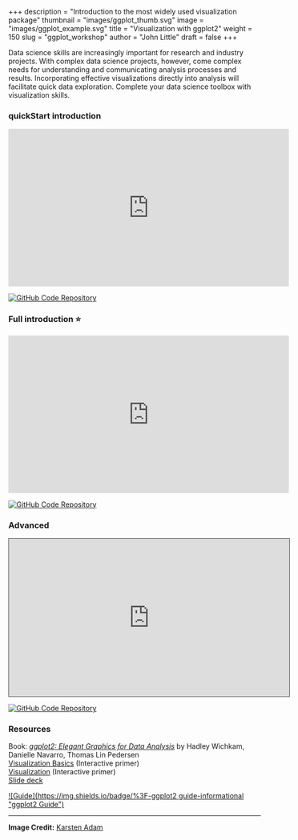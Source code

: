 +++
description = "Introduction to the most widely used visualization package"
thumbnail = "images/ggplot_thumb.svg"
image = "images/ggplot_example.svg"
title = "Visualization with ggplot2"
weight = 150
slug = "ggplot_workshop"
author = "John Little"
draft = false
+++
<!-- Image Credit:  https://www.flickr.com/photos/79237959@N02/12210424505/sizes/o/ -->

Data science skills are increasingly important for research and industry projects.  With complex data science projects, however, come complex needs for understanding and communicating analysis processes and results.  Incorporating effective visualizations directly into analysis will facilitate quick data exploration.  Complete your data science toolbox with visualization skills.  

### quickStart introduction

<iframe width="560" height="315" src="https://www.youtube.com/embed/TIJzx5eQbgk" title="YouTube video player" frameborder="0" allow="accelerometer; autoplay; clipboard-write; encrypted-media; gyroscope; picture-in-picture" allowfullscreen></iframe>  

[![GitHub Code Repository](https://img.shields.io/badge/GitHub-Code%20Repository-lightgrey?logo=GitHub "GitHub Code Repository")](https://github.com/libjohn/rfun_flipped)

### Full introduction ⭐

<iframe height="315" width="560" src="https://warpwire.duke.edu/w/v4gFAA/" frameborder="0" scrolling="0" allow="autoplay *; encrypted-media *; fullscreen *; picture-in-picture *;" allowfullscreen></iframe>

[![GitHub Code Repository](https://img.shields.io/badge/GitHub-Code%20Repository-lightgrey?logo=GitHub "GitHub Code Repository")](https://github.com/amzoss/ggplot2-workshop)

### Advanced

<iframe src="https://library.capture.duke.edu/Panopto/Pages/Embed.aspx?id=b41df32a-cfa3-4e8c-b374-aab600f18fc7&autoplay=false&offerviewer=true&showtitle=true&showbrand=false&start=0&interactivity=all" width=560 height=315 style="border: 1px solid #464646;" allowfullscreen allow="autoplay"></iframe>

[![GitHub Code Repository](https://img.shields.io/badge/GitHub-Code%20Repository-lightgrey?logo=GitHub "GitHub Code Repository")](https://github.com/amzoss/adv-ggplot2-F19)

<!--
<a href="https://duke.libcal.com/event/7299572" class="button">Register:<br>R for data science: visualization, pivot, join, regression<br> Feb. 4, 2021</a>  

<a href="https://duke.libcal.com/event/7336057" class="button">Register<br>Visualization in R using ggplot2<br> Mar. 23, 2021</a>  

-->

### Resources

Book:  [_ggplot2: Elegant Graphics for Data Analysis_](https://ggplot2-book.org/) by Hadley Wichkam, Danielle Navarro, Thomas Lin Pedersen  
[Visualization Basics](https://rstudio.cloud/learn/primers/1.1)  (Interactive primer)  
[Visualization](https://rstudio.cloud/learn/primers/3)  (Interactive primer)  
[Slide deck](https://ggplot.library.duke.edu/slides/index.html)  


<!-- badges: start -->
[![Guide](https://img.shields.io/badge/%3F-ggplot2 guide-informational "ggplot2 Guide")](https://ggplot.library.duke.edu/guide.html)
<!-- badges: end -->


***

**Image Credit:**  [	Karsten Adam](https://commons.wikimedia.org/wiki/File:Beta-distribution.svg)